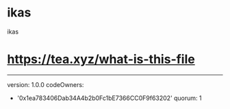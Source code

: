 # ikas
ikas
# https://tea.xyz/what-is-this-file
---
version: 1.0.0
codeOwners:
  - '0x1ea783406Dab34A4b2b0Fc1bE7366CC0F9f63202'
quorum: 1
